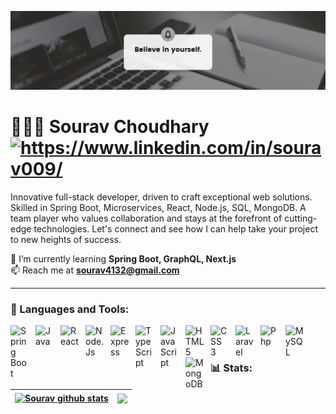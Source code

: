 ![](https://raw.githubusercontent.com/sourav0098/sourav0098/main/banner.png)
<h1 align="left">
  👨🏼‍💻 Sourav Choudhary<span align="left">
    <a href="https://www.linkedin.com/in/sourav009/" target="blank"
      ><img
        align="center"
        src="https://cdn-icons-png.flaticon.com/512/174/174857.png"
        alt="https://www.linkedin.com/in/sourav009/"
        height="25"
        width="25"
    /></a>
  </span>
</h1>
Innovative full-stack developer, driven to craft exceptional web solutions. Skilled in Spring Boot, Microservices, React, Node.js, SQL, MongoDB. A team player who values collaboration and stays at the forefront of cutting-edge technologies. Let's connect and see how I can help take your project to new heights of success.

🌱 I’m currently learning **Spring Boot, GraphQL, Next.js**  
📫 Reach me at **sourav4132@gmail.com**
<hr>

### 🧰 Languages and Tools:
<img align="left" alt="Spring Boot" width="30px" style="padding-right:10px;" src="https://cdn.jsdelivr.net/gh/devicons/devicon/icons/spring/spring-original.svg"/>
<img align="left" alt="Java" width="30px" style="padding-right:10px;" src="https://cdn.jsdelivr.net/gh/devicons/devicon/icons/java/java-original.svg"/>
<img align="left" alt="React" width="30px" style="padding-right:10px;" src="https://cdn.jsdelivr.net/gh/devicons/devicon/icons/react/react-original.svg"/>
<img align="left" alt="Node.Js" width="30px" style="padding-right:10px;" src="https://cdn.jsdelivr.net/gh/devicons/devicon/icons/nodejs/nodejs-original.svg"/>
<img align="left" alt="Express" width="30px" style="padding-right:10px;" src="https://cdn.jsdelivr.net/gh/devicons/devicon/icons/express/express-original-wordmark.svg"/>
<img align="left" alt="TypeScript" width="30px" style="padding-right:10px;" src="https://cdn.jsdelivr.net/gh/devicons/devicon/icons/typescript/typescript-original.svg"/>
<img align="left" alt="JavaScript" width="30px" style="padding-right:10px;" src="https://cdn.jsdelivr.net/gh/devicons/devicon/icons/javascript/javascript-original.svg"/>
<img align="left" alt="HTML 5" width="30px" style="padding-right:10px;" src="https://cdn.jsdelivr.net/gh/devicons/devicon/icons/html5/html5-original.svg"/>
<img align="left" alt="CSS 3" width="30px" style="padding-right:10px;" src="https://cdn.jsdelivr.net/gh/devicons/devicon/icons/css3/css3-original.svg"/>
<img align="left" alt="Laravel" width="30px" style="padding-right:10px;" src="https://cdn.jsdelivr.net/gh/devicons/devicon/icons/laravel/laravel-plain.svg"/>
<img align="left" alt="Php" width="30px" style="padding-right:10px;" src="https://cdn.jsdelivr.net/gh/devicons/devicon/icons/php/php-plain.svg"/>
<img align="left" alt="MySQL" width="30px" style="padding-right:10px;" src="https://cdn.jsdelivr.net/gh/devicons/devicon/icons/mysql/mysql-original-wordmark.svg"/>
<img align="left" alt="MongoDB" width="30px" style="padding-right:10px;" src="https://cdn.jsdelivr.net/gh/devicons/devicon/icons/mongodb/mongodb-original.svg"/>
<br/>
<br/>

### 📊 Stats:
| <a href="https://github.com/sourav0098/github-readme-stats"><img align="center" src="https://github-readme-stats.vercel.app/api?username=sourav0098&show_icons=true&include_all_commits=true&theme=buefy&hide_border=true" alt="Sourav github stats" /></a> | <a href="https://github.com/sourav0098/github-readme-stats"><img align="center" src="https://github-readme-stats.vercel.app/api/top-langs/?username=sourav0098&layout=compact&theme=buefy&hide_border=true" /></a> |
| ------------- | ------------- |
